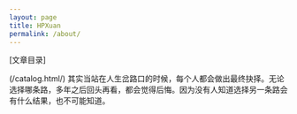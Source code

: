 ```yaml
---
layout: page
title: HPXuan
permalink: /about/
---
```

<p class="btn">[文章目录]</p>(/catalog.html/)  
其实当站在人生岔路口的时候，每个人都会做出最终抉择。无论选择哪条路，多年之后回头再看，都会觉得后悔。因为没有人知道选择另一条路会有什么结果，也不可能知道。
